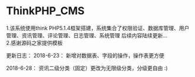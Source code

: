 # ThinkPHP_CMS
1.该系统使用think PHP5.1.4框架搭建，系统集合了权限验证、数据库管理、用户管理、资讯管理、评论管理、日志管理、系统管理
后续内容陆续更新...<br />
2.感谢源码之家提供模板

更新日志：
2018-6-23：
    新增对数据表、字段的操作，操作表更方便
    
2018-6-28：
    资讯二级分类（固定）更改为无限级分类，分级更自由 :)

